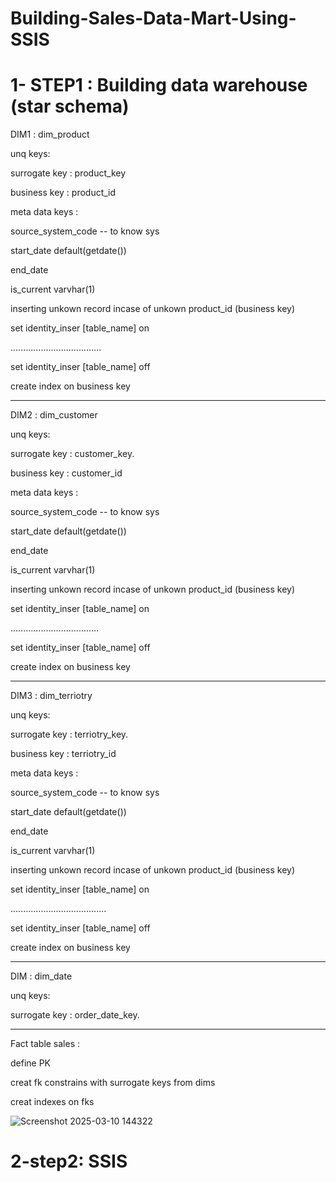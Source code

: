 # Building-Sales-Data-Mart-Using-SSIS

# 1- STEP1 : Building data warehouse (star schema)

DIM1 : dim_product


unq keys:

surrogate key : product_key 

business key : product_id

meta data keys :

source_system_code -- to know sys

start_date default(getdate())

end_date

is_current varvhar(1)

inserting unkown record incase of unkown product_id (business key)

set identity_inser [table_name] on

....................................

set identity_inser [table_name] off

create index on business key

-----------------------------------

DIM2 : dim_customer


unq keys:

surrogate key : customer_key.

business key : customer_id

meta data keys :

source_system_code -- to know sys

start_date default(getdate())

end_date

is_current varvhar(1)

inserting unkown record incase of unkown product_id (business key)

set identity_inser [table_name] on

...................................

set identity_inser [table_name] off

create index on business key

-----------------------------------

DIM3 : dim_terriotry


unq keys:

surrogate key : terriotry_key.

business key : terriotry_id

meta data keys :

source_system_code -- to know sys

start_date default(getdate())

end_date

is_current varvhar(1)

inserting unkown record incase of unkown product_id (business key)

set identity_inser [table_name] on

......................................

set identity_inser [table_name] off

create index on business key

-----------------------------------

DIM : dim_date


unq keys:

surrogate key : order_date_key.

-----------------------------------

Fact table sales : 

define PK

creat fk constrains with surrogate keys from dims

creat indexes on fks 

![Screenshot 2025-03-10 144322](https://github.com/user-attachments/assets/e0248011-b1c2-494a-b9ea-e53b59fecd64)


# 2-step2: SSIS










